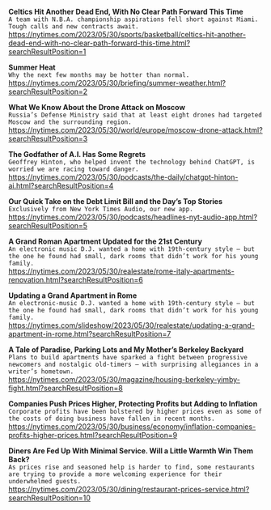 **Celtics Hit Another Dead End, With No Clear Path Forward This Time**\
`A team with N.B.A. championship aspirations fell short against Miami. Tough calls and new contracts await.`\
https://nytimes.com/2023/05/30/sports/basketball/celtics-hit-another-dead-end-with-no-clear-path-forward-this-time.html?searchResultPosition=1

**Summer Heat**\
`Why the next few months may be hotter than normal.`\
https://nytimes.com/2023/05/30/briefing/summer-weather.html?searchResultPosition=2

**What We Know About the Drone Attack on Moscow**\
`Russia’s Defense Ministry said that at least eight drones had targeted Moscow and the surrounding region.`\
https://nytimes.com/2023/05/30/world/europe/moscow-drone-attack.html?searchResultPosition=3

**The Godfather of A.I. Has Some Regrets**\
`Geoffrey Hinton, who helped invent the technology behind ChatGPT, is worried we are racing toward danger.`\
https://nytimes.com/2023/05/30/podcasts/the-daily/chatgpt-hinton-ai.html?searchResultPosition=4

**Our Quick Take on the Debt Limit Bill and the Day’s Top Stories**\
`Exclusively from New York Times Audio, our new app.`\
https://nytimes.com/2023/05/30/podcasts/headlines-nyt-audio-app.html?searchResultPosition=5

**A Grand Roman Apartment Updated for the 21st Century**\
`An electronic music D.J. wanted a home with 19th-century style — but the one he found had small, dark rooms that didn’t work for his young family.`\
https://nytimes.com/2023/05/30/realestate/rome-italy-apartments-renovation.html?searchResultPosition=6

**Updating a Grand Apartment in Rome**\
`An electronic-music D.J. wanted a home with 19th-century style — but the one he found had small, dark rooms that didn’t work for his young family.`\
https://nytimes.com/slideshow/2023/05/30/realestate/updating-a-grand-apartment-in-rome.html?searchResultPosition=7

**A Tale of Paradise, Parking Lots and My Mother’s Berkeley Backyard**\
`Plans to build apartments have sparked a fight between progressive newcomers and nostalgic old-timers — with surprising allegiances in a writer’s hometown.`\
https://nytimes.com/2023/05/30/magazine/housing-berkeley-yimby-fight.html?searchResultPosition=8

**Companies Push Prices Higher, Protecting Profits but Adding to Inflation**\
`Corporate profits have been bolstered by higher prices even as some of the costs of doing business have fallen in recent months.`\
https://nytimes.com/2023/05/30/business/economy/inflation-companies-profits-higher-prices.html?searchResultPosition=9

**Diners Are Fed Up With Minimal Service. Will a Little Warmth Win Them Back?**\
`As prices rise and seasoned help is harder to find, some restaurants are trying to provide a more welcoming experience for their underwhelmed guests.`\
https://nytimes.com/2023/05/30/dining/restaurant-prices-service.html?searchResultPosition=10

